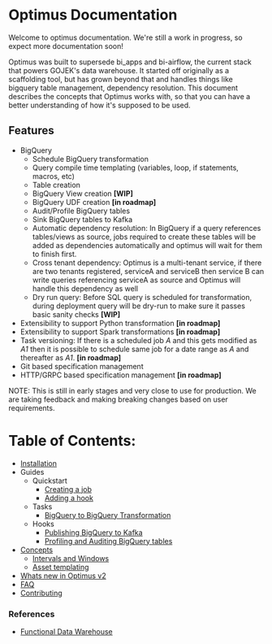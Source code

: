 # Optimus Documentation

Welcome to optimus documentation. We're still a work in progress, 
so expect more documentation soon!

Optimus was built to supersede bi_apps and bi-airflow, the current stack that powers
GOJEK's data warehouse. It started off originally as a scaffolding tool, 
but has grown beyond that and handles things like bigquery table management, 
dependency resolution. This document describes the concepts that Optimus works 
with, so that you can have a better understanding of how it's supposed to be used.

## Features
- BigQuery
  - Schedule BigQuery transformation
  - Query compile time templating (variables, loop, if statements, macros, etc)
  - Table creation
  - BigQuery View creation **[WIP]**
  - BigQuery UDF creation **[in roadmap]**
  - Audit/Profile BigQuery tables
  - Sink BigQuery tables to Kafka
  - Automatic dependency resolution: In BigQuery if a query references
    tables/views as source, jobs required to create these tables will be added
    as dependencies automatically and optimus will wait for them to finish first.
  - Cross tenant dependency: Optimus is a multi-tenant service, if there are two
    tenants registered, serviceA and serviceB then service B can write queries
    referencing serviceA as source and Optimus will handle this dependency as well
  - Dry run query: Before SQL query is scheduled for transformation, during 
    deployment query will be dry-run to make sure it passes basic sanity 
    checks **[WIP]**
- Extensibility to support Python transformation **[in roadmap]**
- Extensibility to support Spark transformations **[in roadmap]**
- Task versioning: If there is a scheduled job *A* and this gets modified as
  *A1* then it is possible to schedule same job for a date range as *A* and 
  thereafter as *A1*. **[in roadmap]**
- Git based specification management
- HTTP/GRPC based specification management **[in roadmap]**
  
NOTE: This is still in early stages and very close to use for production.
We are taking feedback and making breaking changes based on user requirements.


# Table of Contents:
* [Installation](installation.md)
* Guides
  * Quickstart
    * [Creating a job](guides/creating-a-job.md)
    * [Adding a hook](guides/adding-a-hook.md)
  * Tasks
    * [BigQuery to BigQuery Transformation](guides/task-bq2bq.md)
  * Hooks
    * [Publishing BigQuery to Kafka](guides/publishing-from-bigquery-to-kafka.md)
    * [Profiling and Auditing BigQuery tables](guides/predator.md)
* [Concepts](concepts/index.md)
  * [Intervals and Windows](concepts/intervals-and-windows.md)
  * [Asset templating](concepts.md#Assets)
* [Whats new in Optimus v2](concepts/v1-to-v2.md)
* [FAQ](reference/FAQ.md)
* [Contributing](contribute/contributing.md)

### References
- [Functional Data Warehouse](https://medium.com/@maximebeauchemin/functional-data-engineering-a-modern-paradigm-for-batch-data-processing-2327ec32c42a)
